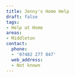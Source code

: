 ```yaml
---
title: Jenny's Home Help
draft: false
tags:
- Help at Home
areas:
- Middleton
contact:
  phone:
  - '07482 277 847'
  web_address:
  - Not known
---
```



